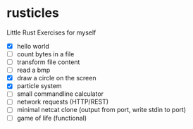 # rusticles
Little Rust Exercises for myself

* [x] hello world
* [ ] count bytes in a file
* [ ] transform file content
* [ ] read a bmp
* [x] draw a circle on the screen
* [x] particle system
* [ ] small commandline calculator
* [ ] network requests (HTTP/REST)
* [ ] minimal netcat clone (output from port, write stdin to port)
* [ ] game of life (functional)
